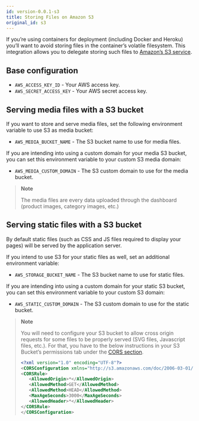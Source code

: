 ```yaml
---
id: version-0.0.1-s3
title: Storing Files on Amazon S3
original_id: s3
---
```


If you’re using containers for deployment (including Docker and Heroku) you’ll want to avoid storing files in the container’s volatile filesystem. This integration allows you to delegate storing such files to [Amazon’s S3 service](https://aws.amazon.com/s3/).

## Base configuration

- `AWS_ACCESS_KEY_ID` - Your AWS access key.
- `AWS_SECRET_ACCESS_KEY` - Your AWS secret access key.


## Serving media files with a S3 bucket

If you want to store and serve media files, set the following environment variable to use S3 as media bucket:

- `AWS_MEDIA_BUCKET_NAME` - The S3 bucket name to use for media files.

If you are intending into using a custom domain for your media S3 bucket, you can set this environment variable to your custom S3 media domain:

- `AWS_MEDIA_CUSTOM_DOMAIN` - The S3 custom domain to use for the media bucket.

> **Note**
>
> The media files are every data uploaded through the dashboard (product images, category images, etc.)


## Serving static files with a S3 bucket

By default static files (such as CSS and JS files required to display your pages) will be served by the application server.

If you intend to use S3 for your static files as well, set an additional environment variable:

- `AWS_STORAGE_BUCKET_NAME` - The S3 bucket name to use for static files.

If you are intending into using a custom domain for your static S3 bucket, you can set this environment variable to your custom S3 domain:

- `AWS_STATIC_CUSTOM_DOMAIN` - The S3 custom domain to use for the static bucket.

> **Note**
>
> You will need to configure your S3 bucket to allow cross origin requests for some files to be properly served (SVG files, Javascript files, etc.). For that, you have to the below instructions in your S3 Bucket’s permissions tab under the [CORS section](https://cloud.google.com/storage/docs/xml-api/put-bucket-cors).
>
> ```xml
><?xml version="1.0" encoding="UTF-8"?>
><CORSConfiguration xmlns="http://s3.amazonaws.com/doc/2006-03-01/">
><CORSRule>
>    <AllowedOrigin>*</AllowedOrigin>
>    <AllowedMethod>GET</AllowedMethod>
>    <AllowedMethod>HEAD</AllowedMethod>
>    <MaxAgeSeconds>3000</MaxAgeSeconds>
>    <AllowedHeader>*</AllowedHeader>
></CORSRule>
></CORSConfiguration>
>```
